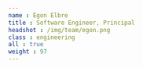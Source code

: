 ```yaml
---
name : Egon Elbre
title : Software Engineer, Principal
headshot : /img/team/egon.png
class : engineering
all : true
weight : 97
---
```

